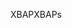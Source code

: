 <span data-ttu-id="441b4-101">XBAP</span><span class="sxs-lookup"><span data-stu-id="441b4-101">XBAPs</span></span>
